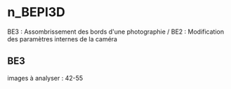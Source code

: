 # n_BEPI3D
BE3 : Assombrissement des bords d'une photographie / BE2 : Modification des paramètres internes de la caméra

## BE3
images à analyser : 42-55


